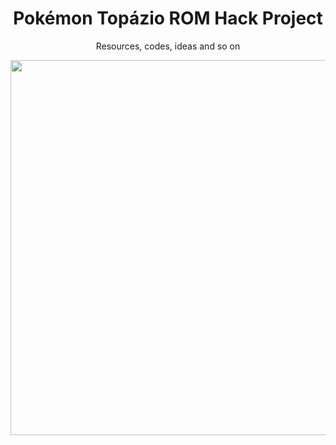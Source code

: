 <h1 align = "center">Pokémon Topázio ROM Hack Project</h1>

<p align = "center">Resources, codes, ideas and so on</p>

<p align = "center"><img src = "https://i.imgur.com/OaUmHw4.png" width = "600"></p>

